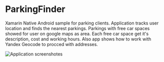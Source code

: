 # ParkingFinder
Xamarin Native Android sample for parking clients. Application tracks user location and finds the nearest parkings. Parkings with free car spaces showed for user on google maps as area. Each free car space get it's description, cost and working hours. Also app shows how to work with Yandex Geocode to procced with addresses.

![Application screenshotes](https://user-images.githubusercontent.com/54624273/63866104-627df500-c9bb-11e9-86e8-45955610429c.png)
